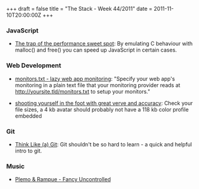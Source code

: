 +++
draft = false
title = "The Stack - Week 44/2011"
date = 2011-11-10T20:00:00Z
+++



### JavaScript

 - [The trap of the performance sweet spot][trap]: By emulating C behaviour with malloc() and free() you can speed up JavaScript in certain cases.

[trap]: http://blog.mrale.ph/post/12396216081/the-trap-of-the-performance-sweet-spot

### Web Development

 - [monitors.txt - lazy web app monitoring][monitorstxt]: "Specify your web app's monitoring in a plain text file that your monitoring provider reads at http://yoursite.tld/monitors.txt to setup your monitors."

 - [shooting yourself in the foot with great verve and accuracy][pngoptimize]: Check your file sizes, a 4 kb avatar should probably not have a 118 kb color profile embedded

[monitorstxt]: http://monitorstxt.org/
[pngoptimize]: http://bbot.org/blog/archives/2011/11/05/shooting_yourself_in_the_foot_with_great_verve_and_accuracy/

### Git

 - [Think Like (a) Git][thinkgit]: Git shouldn't be so hard to learn - a quick and helpful intro to git.

[thinkgit]: http://think-like-a-git.net/

### Music

- [Plemo & Rampue - Fancy Uncontrolled](https://www.youtube.com/watch?v=UE44LAeywX8)